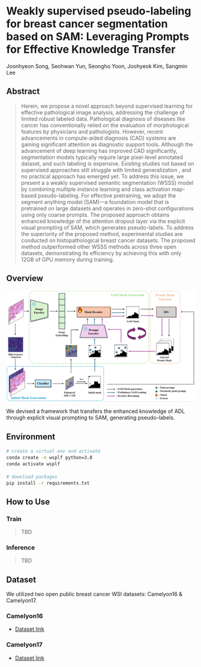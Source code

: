 # Weakly supervised pseudo-labeling for breast cancer segmentation based on SAM: Leveraging Prompts for Effective Knowledge Transfer

Joonhyeon Song, Seohwan Yun, Seongho Yoon, Joohyeok Kim, Sangmin Lee

## Abstract 

> Herein, we propose a novel approach beyond supervised learning for effective pathological image analysis, addressing the challenge of limited robust labeled data. Pathological diagnosis of diseases like cancer has conventionally relied on the evaluation of morphological features by physicians and pathologists. However, recent advancements in compute-aided diagnosis (CAD) systems are gaining significant attention as diagnostic support tools. Although the advancement of deep learning has improved CAD significantly, segmentation models typically require large pixel-level annotated dataset, and such labeling is expensive. Existing studies not based on supervised approaches still struggle with limited generalization , and no practical approach has emerged yet.  To address this issue, we present a a weakly supervised semantic segmentation (WSSS) model by combining multiple instance learning and class activation map-based pseudo-labeling. For effective pretraining, we adopt the segment anything model (SAM)—a foundation model that is pretrained on large datasets and operates in zero-shot configurations using only coarse prompts. The proposed approach obtains enhanced knowledge of the attention dropout layer via the explicit visual prompting of SAM, which generates pseudo-labels.  To address the superiority of the proposed method, experimental studies are conducted on histopathological breast cancer datasets. The proposed method outperformed other WSSS methods across three open datasets, demonstrating its efficiency by achieving this with only 12GB of GPU memory during training.

## Overview
 
![](./asset/figure1.png)

We devised a framework that transfers the enhanced knowledge of ADL through explicit visual prompting to SAM, generating pseudo-labels.

## Environment

```bash 
# create a virtual env and activate
conda create -n wsplf python=3.8
conda activate wsplf 

# download packages
pip install -r requirements.txt 
```

## How to Use 

### Train

> TBD

### Inference 

> TBD

## Dataset

We utilized two open public breast cancer WSI datasets: Camelyon16 & Camelyon17. 

### Camelyon16

- [Dataset link](https://camelyon16.grand-challenge.org/)

### Camelyon17

- [Dataset link](https://camelyon17.grand-challenge.org/)
